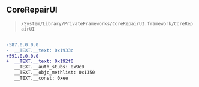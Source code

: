 ## CoreRepairUI

> `/System/Library/PrivateFrameworks/CoreRepairUI.framework/CoreRepairUI`

```diff

-587.0.0.0.0
-  __TEXT.__text: 0x1933c
+591.0.0.0.0
+  __TEXT.__text: 0x192f0
   __TEXT.__auth_stubs: 0x9c0
   __TEXT.__objc_methlist: 0x1350
   __TEXT.__const: 0xee

```
